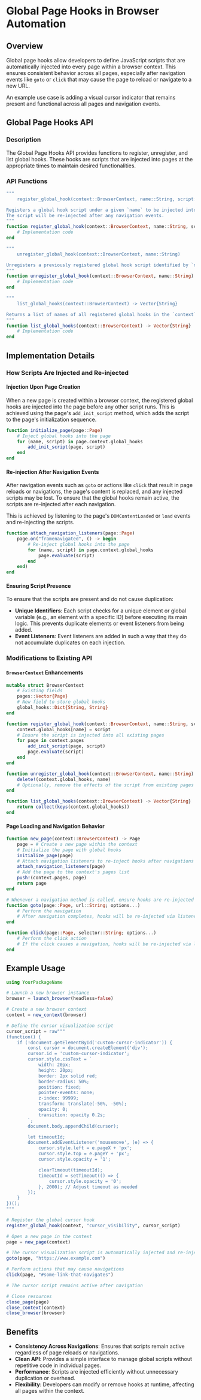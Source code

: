 # Global Page Hooks in Browser Automation

## Overview

Global page hooks allow developers to define JavaScript scripts that are automatically injected into every page within a browser context. This ensures consistent behavior across all pages, especially after navigation events like `goto` or `click` that may cause the page to reload or navigate to a new URL.

An example use case is adding a visual cursor indicator that remains present and functional across all pages and navigation events.

## Global Page Hooks API

### Description

The Global Page Hooks API provides functions to register, unregister, and list global hooks. These hooks are scripts that are injected into pages at the appropriate times to maintain desired functionalities.

### API Functions

```julia
"""
    register_global_hook(context::BrowserContext, name::String, script::String)

Registers a global hook script under a given `name` to be injected into every page within the `context`. 
The script will be re-injected after any navigation events.
"""
function register_global_hook(context::BrowserContext, name::String, script::String)
    # Implementation code
end

"""
    unregister_global_hook(context::BrowserContext, name::String)

Unregisters a previously registered global hook script identified by `name` from the `context`.
"""
function unregister_global_hook(context::BrowserContext, name::String)
    # Implementation code
end

"""
    list_global_hooks(context::BrowserContext) -> Vector{String}

Returns a list of names of all registered global hooks in the `context`.
"""
function list_global_hooks(context::BrowserContext) -> Vector{String}
    # Implementation code
end
```

## Implementation Details

### How Scripts Are Injected and Re-injected

#### Injection Upon Page Creation

When a new page is created within a browser context, the registered global hooks are injected into the page before any other script runs. This is achieved using the page's `add_init_script` method, which adds the script to the page's initialization sequence.

```julia
function initialize_page(page::Page)
    # Inject global hooks into the page
    for (name, script) in page.context.global_hooks
        add_init_script(page, script)
    end
end
```

#### Re-injection After Navigation Events

After navigation events such as `goto` or actions like `click` that result in page reloads or navigations, the page's content is replaced, and any injected scripts may be lost. To ensure that the global hooks remain active, the scripts are re-injected after each navigation.

This is achieved by listening to the page's `DOMContentLoaded` or `load` events and re-injecting the scripts.

```julia
function attach_navigation_listeners(page::Page)
    page.on("framenavigated", () -> begin
        # Re-inject global hooks into the page
        for (name, script) in page.context.global_hooks
            page.evaluate(script)
        end
    end)
end
```

#### Ensuring Script Presence

To ensure that the scripts are present and do not cause duplication:

- **Unique Identifiers**: Each script checks for a unique element or global variable (e.g., an element with a specific ID) before executing its main logic. This prevents duplicate elements or event listeners from being added.
- **Event Listeners**: Event listeners are added in such a way that they do not accumulate duplicates on each injection.

### Modifications to Existing API

#### `BrowserContext` Enhancements

```julia
mutable struct BrowserContext
    # Existing fields
    pages::Vector{Page}
    # New field to store global hooks
    global_hooks::Dict{String, String}
end

function register_global_hook(context::BrowserContext, name::String, script::String)
    context.global_hooks[name] = script
    # Ensure the script is injected into all existing pages
    for page in context.pages
        add_init_script(page, script)
        page.evaluate(script)
    end
end

function unregister_global_hook(context::BrowserContext, name::String)
    delete!(context.global_hooks, name)
    # Optionally, remove the effects of the script from existing pages
end

function list_global_hooks(context::BrowserContext) -> Vector{String}
    return collect(keys(context.global_hooks))
end
```

#### Page Loading and Navigation Behavior

```julia
function new_page(context::BrowserContext) -> Page
    page = # Create a new page within the context
    # Initialize the page with global hooks
    initialize_page(page)
    # Attach navigation listeners to re-inject hooks after navigations
    attach_navigation_listeners(page)
    # Add the page to the context's pages list
    push!(context.pages, page)
    return page
end

# Whenever a navigation method is called, ensure hooks are re-injected
function goto(page::Page, url::String; options...)
    # Perform the navigation
    # After navigation completes, hooks will be re-injected via listeners
end

function click(page::Page, selector::String; options...)
    # Perform the click action
    # If the click causes a navigation, hooks will be re-injected via listeners
end
```

## Example Usage

```julia
using YourPackageName

# Launch a new browser instance
browser = launch_browser(headless=false)

# Create a new browser context
context = new_context(browser)

# Define the cursor visualization script
cursor_script = raw"""
(function() {
    if (!document.getElementById('custom-cursor-indicator')) {
        const cursor = document.createElement('div');
        cursor.id = 'custom-cursor-indicator';
        cursor.style.cssText = `
            width: 20px;
            height: 20px;
            border: 2px solid red;
            border-radius: 50%;
            position: fixed;
            pointer-events: none;
            z-index: 99999;
            transform: translate(-50%, -50%);
            opacity: 0;
            transition: opacity 0.2s;
        `;
        document.body.appendChild(cursor);

        let timeoutId;
        document.addEventListener('mousemove', (e) => {
            cursor.style.left = e.pageX + 'px';
            cursor.style.top = e.pageY + 'px';
            cursor.style.opacity = '1';

            clearTimeout(timeoutId);
            timeoutId = setTimeout(() => {
                cursor.style.opacity = '0';
            }, 2000); // Adjust timeout as needed
        });
    }
})();
"""

# Register the global cursor hook
register_global_hook(context, "cursor_visibility", cursor_script)

# Open a new page in the context
page = new_page(context)

# The cursor visualization script is automatically injected and re-injected as needed
goto(page, "https://www.example.com")

# Perform actions that may cause navigations
click(page, "#some-link-that-navigates")

# The cursor script remains active after navigation

# Close resources
close_page(page)
close_context(context)
close_browser(browser)
```

## Benefits

- **Consistency Across Navigations**: Ensures that scripts remain active regardless of page reloads or navigations.
- **Clean API**: Provides a simple interface to manage global scripts without repetitive code in individual pages.
- **Performance**: Scripts are injected efficiently without unnecessary duplication or overhead.
- **Flexibility**: Developers can modify or remove hooks at runtime, affecting all pages within the context.